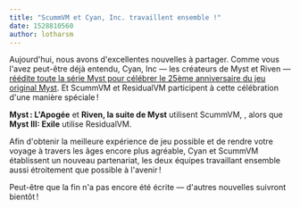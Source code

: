 ```yaml
---
title: "ScummVM et Cyan, Inc. travaillent ensemble !"
date: 1528810560
author: lotharsm
---
```


Aujourd'hui, nous avons d'excellentes nouvelles à partager. Comme vous l'avez peut-être déjà entendu, Cyan, Inc — les créateurs de Myst et Riven — [réédite toute la série Myst pour célébrer le 25ème anniversaire du jeu original Myst](https://myst.com). Et ScummVM et ResidualVM participent à cette célébration d'une manière spéciale !

**Myst : L'Apogée** et **Riven, la suite de Myst** utilisent ScummVM, , alors que **Myst III: Exile** utilise ResidualVM.

Afin d'obtenir la meilleure expérience de jeu possible et de rendre votre voyage à travers les âges encore plus agréable, Cyan et ScummVM établissent un nouveau partenariat, les deux équipes travaillant ensemble aussi étroitement que possible à l'avenir !

Peut-être que la fin n'a pas encore été écrite — d'autres nouvelles suivront bientôt !
